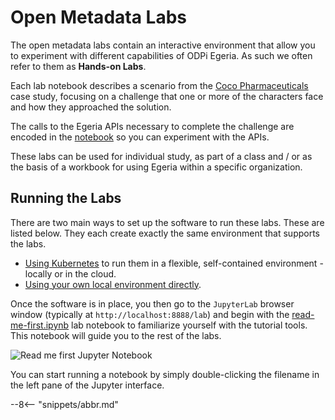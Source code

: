 <!-- SPDX-License-Identifier: CC-BY-4.0 -->
<!-- Copyright Contributors to the ODPi Egeria project. -->

# Open Metadata Labs

The open metadata labs contain an interactive environment that allow you to
experiment with different capabilities of ODPi Egeria.  As such we often refer to them as
**Hands-on Labs**.

Each lab notebook describes a scenario from the
[Coco Pharmaceuticals](https://github.com/odpi/data-governance/tree/master/docs/coco-pharmaceuticals)
case study, focusing on a challenge that one or more of the characters face and
how they approached the solution.

The calls to the Egeria APIs necessary to complete the challenge are encoded in
the [notebook](https://github.com/odpi/egeria/blob/master/developer-resources/tools/Jupyter-Notebooks.md) so you can experiment with the APIs.

These labs can be used for individual study, as part of a class and / or
as the basis of a workbook for using Egeria within a specific organization.

## Running the Labs

There are two main ways to set up the software to run these labs.  These are listed below.
They each create exactly the same environment that supports the labs. 

* [Using Kubernetes](/egeria-docs/guides/operations/kubernetes/) to run them in a flexible, self-contained environment - locally or in the cloud.
* [Using your own local environment directly](/egeria-docs/education/tutorials/lab-infrastructure-guide/running-natively/).

Once the software is in place, you then go to the `JupyterLab` browser window 
(typically at `http://localhost:8888/lab`) and begin with the
[read-me-first.ipynb](https://github.com/odpi/egeria/blob/master/open-metadata-resources/open-metadata-labs/read-me-first.ipynb) lab notebook to familiarize yourself with the tutorial tools. 
This notebook will guide you to the rest of the labs.


![Read me first Jupyter Notebook](/egeria-docs/tools/jupyter-notebook-browser-window.png)


You can start running a notebook by simply double-clicking the filename in the left pane of the Jupyter interface.

--8<-- "snippets/abbr.md"
